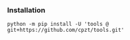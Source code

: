 
### Installation
```shell
python -m pip install -U 'tools @ git+https://github.com/cpzt/tools.git'
```